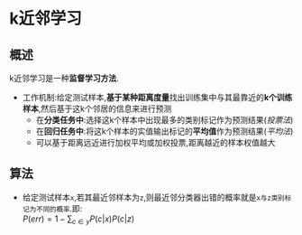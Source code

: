 # k近邻学习
## 概述
k近邻学习是一种**监督学习方法**.
* 工作机制:给定测试样本,**基于某种距离度量**找出训练集中与其最靠近的**k个训练样本**,然后基于这k个邻居的信息来进行预测
    * 在**分类任务中**:选择这k个样本中出现最多的类别标记作为预测结果(*投票法*)
    * 在**回归任务中**:将这k个样本的实值输出标记的**平均值**作为预测结果(*平均法*)
    * 可以基于距离远近进行加权平均或加权投票,距离越近的样本权值越大
## 算法
* 给定测试样本`x`,若其最近邻样本为`z`,则最近邻分类器出错的概率就是`x与z类别标记为不同的概率`.即:  
    $P(err) = 1 - \sum_{c \in y}P(c | x)P(c | z)$
